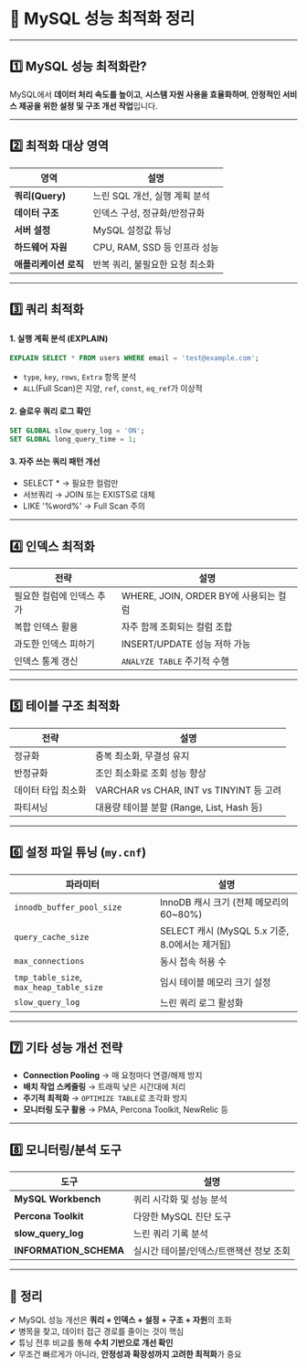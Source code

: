 # 📄 MySQL 성능 최적화 정리

---

## 1️⃣ MySQL 성능 최적화란?

MySQL에서 **데이터 처리 속도를 높이고**, **시스템 자원 사용을 효율화하며**, **안정적인 서비스 제공을 위한 설정 및 구조 개선 작업**입니다.

---

## 2️⃣ 최적화 대상 영역

| 영역 | 설명 |
|------|------|
| **쿼리(Query)** | 느린 SQL 개선, 실행 계획 분석 |
| **데이터 구조** | 인덱스 구성, 정규화/반정규화 |
| **서버 설정** | MySQL 설정값 튜닝 |
| **하드웨어 자원** | CPU, RAM, SSD 등 인프라 성능 |
| **애플리케이션 로직** | 반복 쿼리, 불필요한 요청 최소화 |

---

## 3️⃣ 쿼리 최적화

#### 1. 실행 계획 분석 (EXPLAIN)
```sql
EXPLAIN SELECT * FROM users WHERE email = 'test@example.com';
```
- `type`, `key`, `rows`, `Extra` 항목 분석  
- `ALL`(Full Scan)은 지양, `ref`, `const`, `eq_ref`가 이상적

#### 2. 슬로우 쿼리 로그 확인
```sql
SET GLOBAL slow_query_log = 'ON';
SET GLOBAL long_query_time = 1;
```

#### 3. 자주 쓰는 쿼리 패턴 개선
- SELECT * → 필요한 컬럼만  
- 서브쿼리 → JOIN 또는 EXISTS로 대체  
- LIKE '%word%' → Full Scan 주의

---

## 4️⃣ 인덱스 최적화

| 전략 | 설명 |
|------|------|
| 필요한 컬럼에 인덱스 추가 | WHERE, JOIN, ORDER BY에 사용되는 컬럼 |
| 복합 인덱스 활용 | 자주 함께 조회되는 컬럼 조합 |
| 과도한 인덱스 피하기 | INSERT/UPDATE 성능 저하 가능 |
| 인덱스 통계 갱신 | `ANALYZE TABLE` 주기적 수행 |

---

## 5️⃣ 테이블 구조 최적화

| 전략 | 설명 |
|------|------|
| 정규화 | 중복 최소화, 무결성 유지 |
| 반정규화 | 조인 최소화로 조회 성능 향상 |
| 데이터 타입 최소화 | VARCHAR vs CHAR, INT vs TINYINT 등 고려 |
| 파티셔닝 | 대용량 테이블 분할 (Range, List, Hash 등) |

---

## 6️⃣ 설정 파일 튜닝 (`my.cnf`)

| 파라미터 | 설명 |
|----------|------|
| `innodb_buffer_pool_size` | InnoDB 캐시 크기 (전체 메모리의 60~80%) |
| `query_cache_size` | SELECT 캐시 (MySQL 5.x 기준, 8.0에서는 제거됨) |
| `max_connections` | 동시 접속 허용 수 |
| `tmp_table_size`, `max_heap_table_size` | 임시 테이블 메모리 크기 설정 |
| `slow_query_log` | 느린 쿼리 로그 활성화 |

---

## 7️⃣ 기타 성능 개선 전략

- **Connection Pooling** → 매 요청마다 연결/해제 방지
- **배치 작업 스케줄링** → 트래픽 낮은 시간대에 처리
- **주기적 최적화** → `OPTIMIZE TABLE`로 조각화 방지
- **모니터링 도구 활용** → PMA, Percona Toolkit, NewRelic 등

---

## 8️⃣ 모니터링/분석 도구

| 도구 | 설명 |
|------|------|
| **MySQL Workbench** | 쿼리 시각화 및 성능 분석 |
| **Percona Toolkit** | 다양한 MySQL 진단 도구 |
| **slow_query_log** | 느린 쿼리 기록 분석 |
| **INFORMATION_SCHEMA** | 실시간 테이블/인덱스/트랜잭션 정보 조회 |

---

## 🎯 정리

✔ MySQL 성능 개선은 **쿼리 + 인덱스 + 설정 + 구조 + 자원**의 조화  
✔ 병목을 찾고, 데이터 접근 경로를 줄이는 것이 핵심  
✔ 튜닝 전후 비교를 통해 **수치 기반으로 개선 확인**  
✔ 무조건 빠르게가 아니라, **안정성과 확장성까지 고려한 최적화**가 중요

